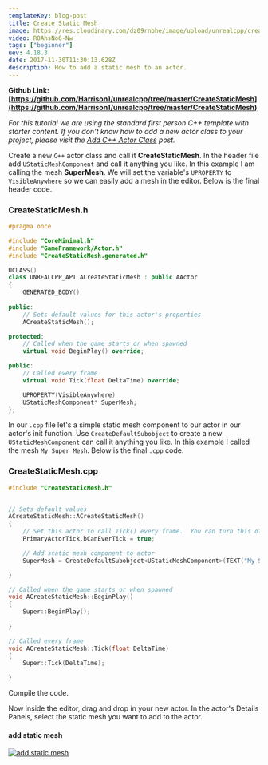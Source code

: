 ```yaml
---
templateKey: blog-post
title: Create Static Mesh
image: https://res.cloudinary.com/dz09rnbhe/image/upload/unrealcpp/create-static-mesh_c8lsca.jpg
video: R8AhsNo6-Nw
tags: ["beginner"]
uev: 4.18.3
date: 2017-11-30T11:30:13.628Z
description: How to add a static mesh to an actor.
---
```

**Github Link: [https://github.com/Harrison1/unrealcpp/tree/master/CreateStaticMesh](https://github.com/Harrison1/unrealcpp/tree/master/CreateStaticMesh)**

*For this tutorial we are using the standard first person C++ template with starter content. If you don't know how to add a new actor class to your project, please visit the [Add C++ Actor Class](/add-actor-class) post.*

Create a new `C++` actor class and call it **CreateStaticMesh**. In the header file add `UStaticMeshComponent` and call it anything you like. In this example I am calling the mesh **SuperMesh**. We will set the variable's `UPROPERTY` to `VisibleAnywhere` so we can easily add a mesh in the editor. Below is the final header code.

### CreateStaticMesh.h
```cpp
#pragma once

#include "CoreMinimal.h"
#include "GameFramework/Actor.h"
#include "CreateStaticMesh.generated.h"

UCLASS()
class UNREALCPP_API ACreateStaticMesh : public AActor
{
	GENERATED_BODY()
	
public:	
	// Sets default values for this actor's properties
	ACreateStaticMesh();

protected:
	// Called when the game starts or when spawned
	virtual void BeginPlay() override;

public:	
	// Called every frame
	virtual void Tick(float DeltaTime) override;

	UPROPERTY(VisibleAnywhere)
	UStaticMeshComponent* SuperMesh;
};
```

In our `.cpp` file let's a simple static mesh component to our actor in our actor's init function. Use `CreateDefaultSubobject` to create a new `UStaticMeshComponent` can call it anything you like. In this example I called the mesh `My Super Mesh`. Below is the final `.cpp` code.

### CreateStaticMesh.cpp
```cpp
#include "CreateStaticMesh.h"


// Sets default values
ACreateStaticMesh::ACreateStaticMesh()
{
 	// Set this actor to call Tick() every frame.  You can turn this off to improve performance if you don't need it.
	PrimaryActorTick.bCanEverTick = true;

	// Add static mesh component to actor
	SuperMesh = CreateDefaultSubobject<UStaticMeshComponent>(TEXT("My Super Mesh"));

}

// Called when the game starts or when spawned
void ACreateStaticMesh::BeginPlay()
{
	Super::BeginPlay();
	
}

// Called every frame
void ACreateStaticMesh::Tick(float DeltaTime)
{
	Super::Tick(DeltaTime);

}
```

Compile the code.

Now inside the editor, drag and drop in your new actor. In the actor's Details Panels, select the static mesh you want to add to the actor.

#### add static mesh
[![add static mesh](https://res.cloudinary.com/dz09rnbhe/image/upload/unrealcpp/add-static-mesh-screenshot_oodbx3.jpg "add static mesh")](https://res.cloudinary.com/dz09rnbhe/image/upload/unrealcpp/add-static-mesh-screenshot_oodbx3.jpg)


